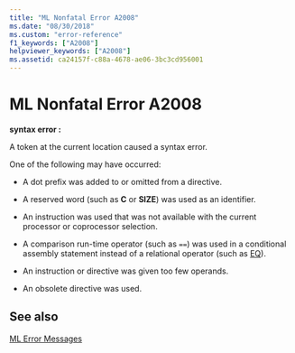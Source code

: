 ```yaml
---
title: "ML Nonfatal Error A2008"
ms.date: "08/30/2018"
ms.custom: "error-reference"
f1_keywords: ["A2008"]
helpviewer_keywords: ["A2008"]
ms.assetid: ca24157f-c88a-4678-ae06-3bc3cd956001
---
```

# ML Nonfatal Error A2008

**syntax error :**

A token at the current location caused a syntax error.

One of the following may have occurred:

- A dot prefix was added to or omitted from a directive.

- A reserved word (such as **C** or **SIZE**) was used as an identifier.

- An instruction was used that was not available with the current processor or coprocessor selection.

- A comparison run-time operator (such as `==`) was used in a conditional assembly statement instead of a relational operator (such as [EQ](../../assembler/masm/operator-eq.md)).

- An instruction or directive was given too few operands.

- An obsolete directive was used.

## See also

[ML Error Messages](../../assembler/masm/ml-error-messages.md)<br/>